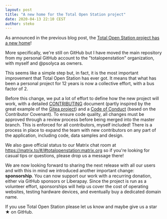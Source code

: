 ```yaml
---
layout: post
title: "A new home for the Total Open Station project"
date: 2020-04-13 22:10 CEST
author: steko
---
```


As announced in the previous blog post, the [Total Open Station project has a new home](https://github.com/totalopenstation/totalopenstation)!

More specifically, we're still on GitHub but I have moved the main repository from my personal GitHub account to the "totalopenstation" organization, with myself and @psolyca as owners.

This seems like a simple step but, in fact, it is the most important improvement that Total Open Station has ever got. It means that what has been a personal project for 12 years is now a collective effort, with a bus factor of 2.

Before this change, we put a lot of effort to define how the new project will work, with a detailed [CONTRIBUTING](https://github.com/totalopenstation/totalopenstation/blob/master/CONTRIBUTING.md) document (partly inspired by the great example of the [Gitea project](https://github.com/go-gitea/gitea/blob/master/CONTRIBUTING.md)) and a [Code of Conduct](https://github.com/totalopenstation/totalopenstation/blob/master/CODE_OF_CONDUCT.md) (based on the Contributor Covenant). To ensure code quality, all changes must be approved through a review process before being merged into the master branch. This is enforced for all contributors, myself included! There is a process in place to expand the team with new contributors on any part of the application, including code, data samples and design.

We also gave official status to our Matrix chat room at https://matrix.to/#/#totalopenstation:matrix.org so if you're looking for casual tips or questions, please drop us a message there!

We are now looking forward to sharing the next release with all our users and with this in mind we introduced another important change: **sponsorship**. You can now support our work with a recurring donation, either via GitHub sponsors or Liberapay. Since the project is run as a volunteer effort, sponsorships will help us cover the cost of operating websites, testing hardware devices, and eventually buy a dedicated domain name. 

If you use Total Open Station please let us know and maybe give us a star ★ on GitHub.
